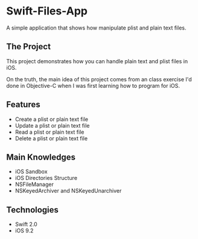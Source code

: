 # Swift-Files-App
A simple application that shows how manipulate plist and plain text files.

## The Project
This project demonstrates how you can handle plain text and plist files in iOS.

On the truth, the main idea of this project comes from an class exercise I'd done in Objective-C when I was first learning how to program for iOS.

## Features

* Create a plist or plain text file
* Update a plist or plain text file
* Read a plist or plain text file
* Delete a plist or plain text file

## Main Knowledges

* iOS Sandbox
* iOS Directories Structure
* NSFileManager
* NSKeyedArchiver and NSKeyedUnarchiver

## Technologies

* Swift 2.0
* iOS 9.2
